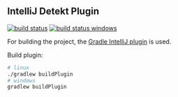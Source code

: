 ## IntelliJ Detekt Plugin

[![build status](https://travis-ci.org/arturbosch/detekt-intellij-plugin.svg?branch=master)](https://travis-ci.org/arturbosch/detekt-intellij-plugin)
[![build status windows](https://ci.appveyor.com/api/projects/status/5pfg19cd9qxhsj02/branch/master?svg=true)](https://ci.appveyor.com/project/arturbosch/detekt-intellij-plugin)

For building the project, the [Gradle IntelliJ plugin](https://github.com/JetBrains/gradle-intellij-plugin)
is used.

Build plugin:

```bash
# linux
./gradlew buildPlugin
# windows
gradlew buildPlugin
```
